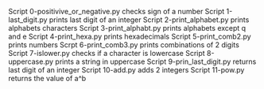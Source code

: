 Script 0-positivive_or_negative.py checks sign of a number
Script 1-last_digit.py  prints last digit of an integer
Script 2-print_alphabet.py prints alphabets characters
Script 3-print_alphabt.py prints alphabets except q and e
 Script 4-print_hexa.py prints hexadecimals
Script 5-print_comb2.py prints numbers
Scrpt 6-print_comb3.py prints combinations of 2 digits
Script 7-islower.py checks if a character is lowercase
Script 8-uppercase.py prints a string in uppercase
Script 9-prin_last_digit.py returns last digit of an integer
Script 10-add.py adds 2 integers
Script 11-pow.py returns the value of a^b
